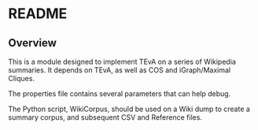 README
========================

Overview
------------------------

This is a module designed to implement TEvA on a series of Wikipedia summaries. It
depends on TEvA, as well as COS and iGraph/Maximal Cliques. 

The properties file contains several parameters that can help debug.

The Python script, WikiCorpus, should be used on a Wiki dump to create a summary corpus,
and subsequent CSV and Reference files.